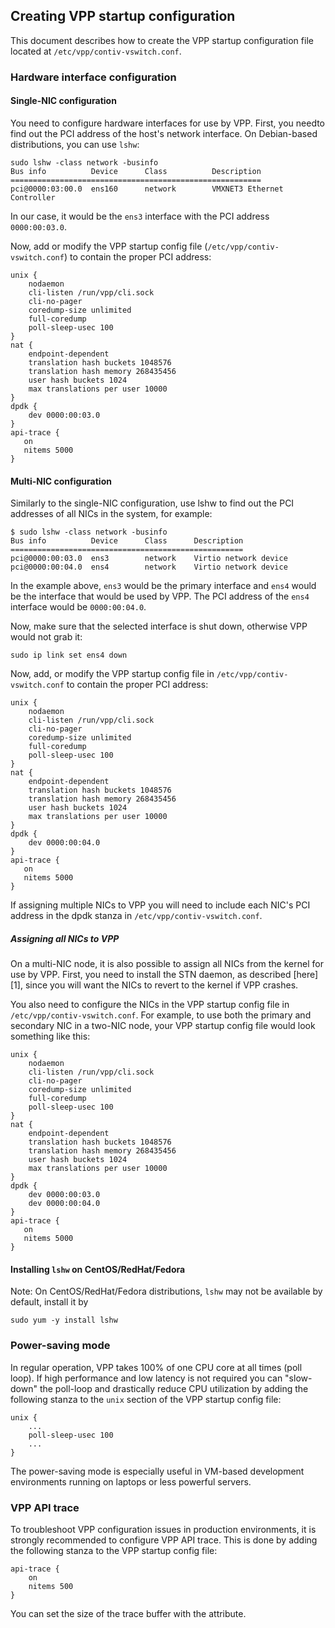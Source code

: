 ## Creating VPP startup configuration
This document describes how to create the VPP startup configuration
file located at `/etc/vpp/contiv-vswitch.conf`.

### Hardware interface configuration
#### Single-NIC configuration
You need to configure hardware interfaces for use by VPP. First, you
needto find out the PCI address of the host's network interface. On 
Debian-based distributions, you can use `lshw`:

```
sudo lshw -class network -businfo
Bus info          Device      Class          Description
========================================================
pci@0000:03:00.0  ens160      network        VMXNET3 Ethernet Controller
```

In our case, it would be the `ens3` interface with the PCI address
`0000:00:03.0`.

Now, add or modify the VPP startup config file (`/etc/vpp/contiv-vswitch.conf`)
to contain the proper PCI address:
```
unix {
    nodaemon
    cli-listen /run/vpp/cli.sock
    cli-no-pager
    coredump-size unlimited
    full-coredump
    poll-sleep-usec 100
}
nat {
    endpoint-dependent
    translation hash buckets 1048576
    translation hash memory 268435456
    user hash buckets 1024
    max translations per user 10000
}
dpdk {
    dev 0000:00:03.0
}
api-trace {
   on
   nitems 5000
}
```
#### Multi-NIC configuration
Similarly to the single-NIC configuration, use lshw to find out the PCI
addresses of all NICs in the system, for example:

```
$ sudo lshw -class network -businfo
Bus info          Device      Class      Description
====================================================
pci@0000:00:03.0  ens3        network    Virtio network device
pci@0000:00:04.0  ens4        network    Virtio network device
```

In the example above, `ens3` would be the primary interface and `ens4` would
be the interface that would be used by VPP. The PCI address of the `ens4`
interface would be `0000:00:04.0`.

Now, make sure that the selected interface is shut down, otherwise VPP
would not grab it:
```
sudo ip link set ens4 down
```

Now, add, or modify the VPP startup config file in `/etc/vpp/contiv-vswitch.conf`
to contain the proper PCI address:
```
unix {
    nodaemon
    cli-listen /run/vpp/cli.sock
    cli-no-pager
    coredump-size unlimited
    full-coredump
    poll-sleep-usec 100
}
nat {
    endpoint-dependent
    translation hash buckets 1048576
    translation hash memory 268435456
    user hash buckets 1024
    max translations per user 10000
}
dpdk {
    dev 0000:00:04.0
}
api-trace {
   on
   nitems 5000
}
```
If assigning multiple NICs to VPP you will need to include each NIC's PCI address
in the dpdk stanza in `/etc/vpp/contiv-vswitch.conf`.

##### Assigning all NICs to VPP
On a multi-NIC node, it is also possible to assign all NICs from the kernel for
use by VPP. First, you need to install the STN daemon, as described [here][1],
since you will want the NICs to revert to the kernel if VPP crashes.

You also need to configure the NICs in the VPP startup config file
in `/etc/vpp/contiv-vswitch.conf`. For example, to use both the primary and
secondary NIC in a two-NIC node, your VPP startup config file would look
something like this:

```
unix {
    nodaemon
    cli-listen /run/vpp/cli.sock
    cli-no-pager
    coredump-size unlimited
    full-coredump
    poll-sleep-usec 100
}
nat {
    endpoint-dependent
    translation hash buckets 1048576
    translation hash memory 268435456
    user hash buckets 1024
    max translations per user 10000
}
dpdk {
    dev 0000:00:03.0
    dev 0000:00:04.0
}
api-trace {
   on
   nitems 5000
}
```

#### Installing `lshw` on CentOS/RedHat/Fedora
Note: On CentOS/RedHat/Fedora distributions, `lshw` may not be available
by default, install it by
```
sudo yum -y install lshw
```

### Power-saving mode
In regular operation, VPP takes 100% of one CPU core at all times (poll loop).
If high performance and low latency is not required you can "slow-down"
the poll-loop and drastically reduce CPU utilization by adding the following 
stanza to the `unix` section of the VPP startup config file:
```
unix {
    ...
    poll-sleep-usec 100
    ...
}
```
The power-saving mode is especially useful in VM-based development environments 
running on laptops or less powerful servers. 

### VPP API trace
To troubleshoot VPP configuration issues in production environments, it is 
strongly recommended to configure VPP API trace. This is done by adding the
following stanza to the VPP startup config file:
```
api-trace {
    on
    nitems 500
}
```
You can set the size of the trace buffer with the <nitems> attribute. 
